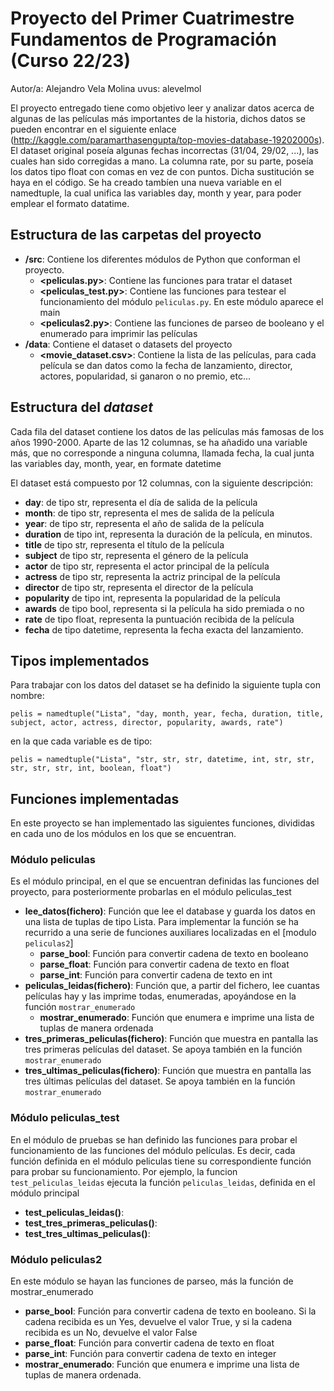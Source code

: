 # Proyecto del Primer Cuatrimestre Fundamentos de Programación (Curso  22/23)
Autor/a: Alejandro Vela Molina   uvus: alevelmol

El proyecto entregado tiene como objetivo leer y analizar datos acerca de algunas de las películas más importantes de la historia, dichos datos se pueden encontrar en el siguiente enlace (http://kaggle.com/paramarthasengupta/top-movies-database-19202000s). El dataset original poseía algunas fechas incorrectas (31/04, 29/02, ...), las cuales han sido corregidas a mano. La columna rate, por su parte, poseía los datos tipo float con comas en vez de con puntos. Dicha sustitución se haya en el código. Se ha creado tambíen una nueva variable en el namedtuple, la cual unifica las variables day, month y year, para poder emplear el formato datatime.


## Estructura de las carpetas del proyecto

* **/src**: Contiene los diferentes módulos de Python que conforman el proyecto.
  * **\<peliculas.py\>**: Contiene las funciones para tratar el dataset
  * **\<peliculas_test.py\>**: Contiene las funciones para testear el funcionamiento del módulo `peliculas.py`. En este módulo aparece el main
  * **\<peliculas2.py\>**: Contiene las funciones de parseo de booleano y el enumerado para imprimir las películas
* **/data**: Contiene el dataset o datasets del proyecto
    * **\<movie_dataset.csv\>**: Contiene la lista de las películas, para cada película se dan datos como la fecha de lanzamiento, director, actores, popularidad, si ganaron o no premio, etc...
    
## Estructura del *dataset*

Cada fila del dataset contiene los datos de las películas más famosas de los años 1990-2000. Aparte de las 12 columnas, se ha añadido una variable más, que no corresponde a ninguna columna, llamada fecha, la cual junta las variables day, month, year, en formate datetime

El dataset está compuesto por 12 columnas, con la siguiente descripción:

* **day**: de tipo str, representa el día de salida de la película
* **month**: de tipo str, representa el mes de salida de la película
* **year**: de tipo str, representa el año de salida de la película
* **duration** de tipo int, representa la duración de la película, en minutos.
* **title** de tipo str, representa el título de la película
* **subject** de tipo str, representa el género de la película
* **actor** de tipo str, representa el actor principal de la película
* **actress** de tipo str, representa la actriz principal de la película
* **director** de tipo str, representa el director de la película
* **popularity** de tipo int, representa la popularidad de la película
* **awards** de tipo bool, representa si la película ha sido premiada o no
* **rate** de tipo float, representa la puntuación recibida de la película
* **fecha** de tipo datetime, representa la fecha exacta del lanzamiento.

## Tipos implementados

Para trabajar con los datos del dataset se ha definido la siguiente tupla con nombre:

`pelis = namedtuple("Lista", "day, month, year, fecha, duration, title, subject, actor, actress, director, popularity, awards, rate")`

en la que cada variable es de tipo:

`pelis = namedtuple("Lista", "str, str, str, datetime, int, str, str, str, str, str, int, boolean, float")`

## Funciones implementadas
En este proyecto se han implementado las siguientes funciones, divididas en cada uno de los módulos en los que se encuentran.

### Módulo peliculas
Es el módulo principal, en el que se encuentran definidas las funciones del proyecto, para posteriormente probarlas en el módulo peliculas_test
* **lee_datos(fichero)**: Función que lee el database y guarda los datos en una lista de tuplas de tipo Lista. Para implementar la función se ha recurrido a una serie de funciones auxiliares localizadas en el [modulo `peliculas2`]
  * **parse_bool**: Función para convertir cadena de texto en booleano
  * **parse_float**: Función para convertir cadena de texto en float
  * **parse_int**: Función para convertir cadena de texto en int
* **peliculas_leidas(fichero)**: Función que, a partir del fichero, lee cuantas películas hay y las imprime todas, enumeradas, apoyándose en la función `mostrar_enumerado`
  * **mostrar_enumerado**: Función que enumera e imprime una lista de tuplas de manera ordenada
* **tres_primeras_peliculas(fichero)**: Función que muestra en pantalla las tres primeras películas del dataset. Se apoya también en la función `mostrar_enumerado`
* **tres_ultimas_peliculas(fichero)**: Función que muestra en pantalla las tres últimas películas del dataset. Se apoya también en la función `mostrar_enumerado`

### Módulo peliculas_test
En el módulo de pruebas se han definido las funciones para probar el funcionamiento de las funciones del módulo películas. Es decir, cada función definida en el módulo peliculas tiene su correspondiente función para probar su funcionamiento. Por ejemplo, la funcion `test_peliculas_leidas` ejecuta la función `peliculas_leidas`, definida en el módulo principal
* **test_peliculas_leidas()**:
* **test_tres_primeras_peliculas()**:
* **test_tres_ultimas_peliculas()**:
### Módulo peliculas2
En este módulo se hayan las funciones de parseo, más la función de mostrar_enumerado
* **parse_bool**: Función para convertir cadena de texto en booleano. Si la cadena recibida es un Yes, devuelve el valor True, y si la cadena recibida es un No, devuelve el valor False
* **parse_float**: Función para convertir cadena de texto en float
* **parse_int**: Función para convertir cadena de texto en integer
* **mostrar_enumerado**: Función que enumera e imprime una lista de tuplas de manera ordenada.
